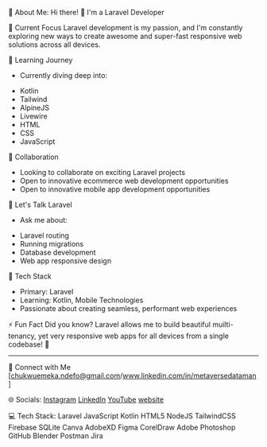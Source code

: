 💫 About Me:
Hi there! 👋 I'm a Laravel Developer

🔭 Current Focus
Laravel development is my passion, and I'm constantly exploring new ways to create awesome and super-fast responsive web solutions across all devices.

🌱 Learning Journey
- Currently diving deep into:
* Kotlin
* Tailwind
* AlpineJS
* Livewire
* HTML
* CSS
* JavaScript

👯 Collaboration
- Looking to collaborate on exciting Laravel projects
- Open to innovative ecommerce web development opportunities
- Open to innovative mobile app development opportunities

💬 Let's Talk Laravel
- Ask me about:
* Laravel routing
* Running migrations
* Database development
* Web app responsive design

🚀 Tech Stack
- Primary: Laravel
- Learning: Kotlin, Mobile Technologies
- Passionate about creating seamless, performant web experiences

⚡ Fun Fact
Did you know? Laravel allows me to build beautiful muilti-tenancy, yet very responsive web apps for all devices from a single codebase! 🎉

---

🤝 Connect with Me
[chukwuemeka.ndefo@gmail.com/www.linkedin.com/in/metaversedataman
]

🌐 Socials:
[Instagram](https://www.instagram.com/dataman10x/) [LinkedIn](https://www.linkedin.com/in/metaversedataman/) [YouTube](https://www.youtube.com/@metaversedataman) [website](https://creat.i.ng)


💻 Tech Stack:
Laravel JavaScript Kotlin HTML5 NodeJS TailwindCSS Firebase SQLite Canva AdobeXD Figma CorelDraw Adobe Photoshop GitHub Blender Postman Jira
